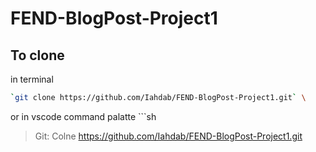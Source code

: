 # FEND-BlogPost-Project1

## To clone 
in terminal
```sh
`git clone https://github.com/Iahdab/FEND-BlogPost-Project1.git` \
```
or in vscode command palatte ```sh
>Git: Colne  https://github.com/Iahdab/FEND-BlogPost-Project1.git
```
